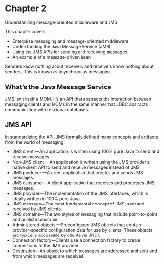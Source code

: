 # Chapter 2

Understanding message-oriented middleware and JMS

This chapter covers

- Enterprise messaging and message-oriented middleware
- Understanding the Java Message Service (JMS)
- Using the JMS APIs for sending and receiving messages
- An example of a message-driven bean

Senders know nothing about receivers and receivers know nothing about senders.
This is known as asynchronous messaging.

## What’s the Java Message Service

JMS isn’t itself a MOM. It’s an API that abstracts the interaction between messaging
clients and MOMs in the same manner that JDBC abstracts communication with relational
databases.

## JMS API

In standardizing the API, JMS formally defined many concepts and artifacts from
the world of messaging:

- JMS client —An application is written using 100% pure Java to send and receive messages.
- Non-JMS client —An application is written using the JMS provider’s native client API to send and receive messages instead of JMS.
- JMS producer —A client application that creates and sends JMS messages.
- JMS consumer—A client application that receives and processes JMS messages.
- JMS provider—The implementation of the JMS interfaces, which is ideally written in 100% pure Java.
- JMS message—The most fundamental concept of JMS; sent and received by JMS clients.
- JMS domains—The two styles of messaging that include point-to-point and publish/subscribe.
- Administered objects —Preconfigured JMS objects that contain provider-specific configuration data for use by clients. These objects are typically accessible by clients via JNDI.
- Connection factory—Clients use a connection factory to create connections to the JMS provider.
- Destination—An object to which messages are addressed and sent and from which messages are received.
